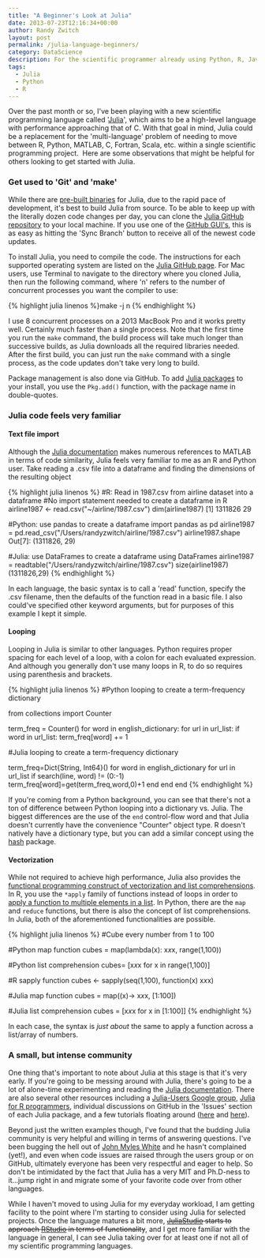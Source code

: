 ```yaml
---
title: "A Beginner's Look at Julia"
date: 2013-07-23T12:16:34+00:00
author: Randy Zwitch
layout: post
permalink: /julia-language-beginners/
category: DataScience
description: For the scientific programmer already using Python, R, Java, MATLAB or other languages, Julia should feel pretty familiar. Here's how to get started.
tags:
  - Julia
  - Python
  - R
---
```

Over the past month or so, I've been playing with a new scientific programming language called '<a title="Julia language" href="http://julialang.org/" target="_blank">Julia</a>', which aims to be a high-level language with performance approaching that of C. With that goal in mind, Julia could be a replacement for the 'multi-language' problem of needing to move between R, Python, MATLAB, C, Fortran, Scala, etc. within a single scientific programming project.  Here are some observations that might be helpful for others looking to get started with Julia.

### Get used to 'Git' and 'make'

While there are <a title="Julia language downloads" href="http://julialang.org/downloads/" target="_blank">pre-built binaries</a> for Julia, due to the rapid pace of development, it's best to build Julia from source. To be able to keep up with the literally dozen code changes per day, you can clone the <a title="Julia GitHub repo" href="https://github.com/JuliaLang/julia" target="_blank">Julia GitHub repository</a> to your local machine. If you use one of the <a title="GitHub GUI downloads" href="http://git-scm.com/downloads/guis" target="_blank">GitHub GUI's</a>, this is as easy as hitting the 'Sync Branch' button to receive all of the newest code updates.

To install Julia, you need to compile the code. The instructions for each supported operating system are listed on the <a title="Julia GitHub repo" href="https://github.com/JuliaLang/julia" target="_blank">Julia GitHub page</a>. For Mac users, use Terminal to navigate to the directory where you cloned Julia, then run the following command, where 'n' refers to the number of concurrent processes you want the compiler to use:

{% highlight julia linenos %}make -j n {% endhighlight %}

I use 8 concurrent processes on a 2013 MacBook Pro and it works pretty well. Certainly much faster than a single process. Note that the first time you run the `make` command, the build process will take much longer than successive builds, as Julia downloads all the required libraries needed. After the first build, you can just run the `make` command with a single process, as the code updates don't take very long to build.

Package management is also done via GitHub. To add <a title="Julia packages" href="http://pkg.julialang.org/" target="_blank">Julia packages</a> to your install, you use the `Pkg.add()` function, with the package name in double-quotes.

### Julia code feels very familiar

#### Text file import

Although the <a title="Julia documentation" href="http://docs.julialang.org/en/latest/manual/introduction.html#man-introduction-1" target="_blank">Julia documentation</a> makes numerous references to MATLAB in terms of code similarity, Julia feels very familiar to me as an R and Python user. Take reading a .csv file into a dataframe and finding the dimensions of the resulting object

{% highlight julia linenos %}
#R: Read in 1987.csv from airline dataset into a dataframe
#No import statement needed to create a dataframe in R
airline1987 <- read.csv("~/airline/1987.csv")
dim(airline1987)
[1] 1311826      29

#Python: use pandas to create a dataframe
import pandas as pd
airline1987 = pd.read_csv("/Users/randyzwitch/airline/1987.csv")
airline1987.shape
Out[7]: (1311826, 29)

#Julia: use DataFrames to create a dataframe
using DataFrames
airline1987 = readtable("/Users/randyzwitch/airline/1987.csv")
size(airline1987)
(1311826,29)
{% endhighlight %}

In each language, the basic syntax is to call a 'read' function, specify the .csv filename, then the defaults of the function read in a basic file. I also could've specified other keyword arguments, but for purposes of this example I kept it simple.

#### Looping

Looping in Julia is similar to other languages. Python requires proper spacing for each level of a loop, with a colon for each evaluated expression. And although you generally don't use many loops in R, to do so requires using parenthesis and brackets.

{% highlight julia linenos %}
#Python looping to create a term-frequency dictionary

from collections import Counter

term_freq = Counter()
for word in english_dictionary:
  for url in url_list:
    if word in url_list:
      term_freq[word] += 1

#Julia looping to create a term-frequency dictionary

term_freq=Dict{String, Int64}()
for word in english_dictionary
    for url in url_list
        if search(line, word) != (0:-1)
            term_freq[word]=get(term_freq,word,0)+1
        end
    end
end
{% endhighlight %}

If you're coming from a Python background, you can see that there's not a ton of difference between Python looping into a dictionary vs. Julia. The biggest differences are the use of the `end` control-flow word and that Julia doesn't currently have the convenience "Counter" object type. R doesn't natively have a dictionary type, but you can add a similar concept using the <a title="CRAN hash package" href="http://cran.r-project.org/web/packages/hash/" target="_blank">hash</a> package.

#### Vectorization

While not required to achieve high performance, Julia also provides the <a title="Is looping as a programming construct bad?" href="http://slendrmeans.wordpress.com/2013/05/11/julia-loops/" target="_blank">functional programming construct of vectorization and list comprehensions</a>. In R, you use the `*apply` family of functions instead of loops in order to <a title="Functional programming in R" href="https://github.com/hadley/devtools/wiki/Functional-programming" target="_blank">apply a function to multiple elements in a list</a>. In Python, there are the `map` and `reduce` functions, but there is also the concept of list comprehensions. In Julia, both of the aforementioned functionalities are possible.

{% highlight julia linenos %}
#Cube every number from 1 to 100

#Python map function
cubes = map(lambda(x): x*x*x, range(1,100))

#Python list comprehension
cubes= [x*x*x for x in range(1,100)]

#R sapply function
cubes <- sapply(seq(1,100), function(x) x*x*x)

#Julia map function
cubes = map((x)-> x*x*x, [1:100])

#Julia list comprehension
cubes = [x*x*x for x in [1:100]]
{% endhighlight %}

In each case, the syntax is _just about_ the same to apply a function across a list/array of numbers.

### A small, but intense community

One thing that's important to note about Julia at this stage is that it's very early. If you're going to be messing around with Julia, there's going to be a lot of alone-time experimenting and reading the <a title="Julia documentation" href="http://docs.julialang.org/en/latest/" target="_blank">Julia documentation</a>. There are also several other resources including a <a title="Julia users Google group" href="https://groups.google.com/forum/?fromgroups=#!forum/julia-users" target="_blank">Julia-Users Google group</a>, <a title="Julia for R programmers" href="http://www.stat.wisc.edu/~bates/JuliaForRProgrammers.pdf" target="_blank">Julia for R programmers</a>, individual discussions on GitHub in the 'Issues' section of each Julia package, and a few tutorials floating around (<a title="Julia tutorials" href="http://forio.com/julia/tutorials-list" target="_blank">here</a> and <a title="Julia meta tutorial" href="http://datacommunitydc.org/blog/2013/07/a-julia-meta-tutorial/" target="_blank">here</a>).

Beyond just the written examples though, I've found that the budding Julia community is very helpful and willing in terms of answering questions. I've been bugging the hell out of <a title="John Myles White" href="http://www.johnmyleswhite.com/" target="_blank">John Myles White</a> and he hasn't complained (yet!), and even when code issues are raised through the users group or on GitHub, ultimately everyone has been very respectful and eager to help. So don't be intimidated by the fact that Julia has a very MIT and Ph.D-ness to it...jump right in and migrate some of your favorite code over from other languages.

While I haven't moved to using Julia for my everyday workload, I am getting facility to the point where I'm starting to consider using Julia for selected projects. Once the language matures a bit more, <del><a title="Julia Studio" href="http://forio.com/julia/" target="_blank">JuliaStudio</a> starts to approach <a title="RStudio" href="http://www.rstudio.com/" target="_blank">RStudio</a> in terms of functionality</del>, and I get more familiar with the language in general, I can see Julia taking over for at least one if not all of my scientific programming languages.
